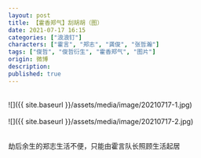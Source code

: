 ```yaml
---
layout: post
title: 【霍香郑气】刮胡胡（图）
date: 2021-07-17 16:15
categories: ["浪浪钉"]
characters: ["霍言", "郑志", "龚俊", "张哲瀚"]
tags: ["俊哲", "俊哲衍生", "霍香郑气", "图片"]
origin: 微博
description: 
published: true
---
```


<br>
![]({{ site.baseurl }}/assets/media/image/20210717-1.jpg)
<br><br>
![]({{ site.baseurl }}/assets/media/image/20210717-2.jpg)
<br><br>

劫后余生的郑志生活不便，只能由霍言队长照顾生活起居

